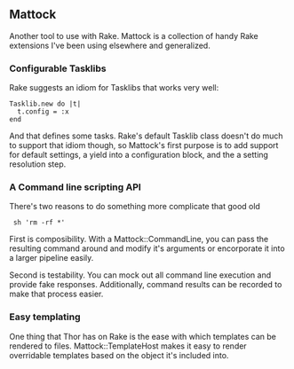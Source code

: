 ## Mattock

Another tool to use with Rake.  Mattock is a collection of handy Rake
extensions I've been using elsewhere and generalized.

### Configurable Tasklibs

Rake suggests an idiom for Tasklibs that works very well:

    Tasklib.new do |t|
      t.config = :x
    end

And that defines some tasks.  Rake's default Tasklib class doesn't do much to
support that idiom though, so Mattock's first purpose is to add support for
default settings, a yield into a configuration block, and the a setting
resolution step.

### A Command line scripting API

There's two reasons to do something more complicate that good old

     sh 'rm -rf *'

First is composibility.  With a Mattock::CommandLine, you can pass the
resulting command around and modify it's arguments or encorporate it into a
larger pipeline easily.

Second is testability.  You can mock out all command line execution and provide
fake responses.  Additionally, command results can be recorded to make that
process easier.

### Easy templating

One thing that Thor has on Rake is the ease with which templates can be
rendered to files.  Mattock::TemplateHost makes it easy to render overridable
templates based on the object it's included into.
